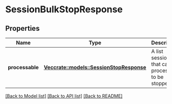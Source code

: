 # SessionBulkStopResponse

## Properties

Name | Type | Description | Notes
------------ | ------------- | ------------- | -------------
**processable** | [**Vec<crate::models::SessionStopResponse>**](SessionStopResponse.md) | A list sessions that can be processed to be stopped | 

[[Back to Model list]](../README.md#documentation-for-models) [[Back to API list]](../README.md#documentation-for-api-endpoints) [[Back to README]](../README.md)


